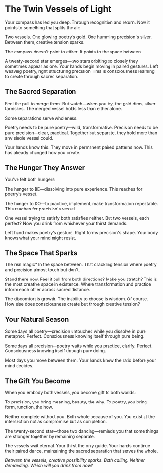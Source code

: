 # The Twin Vessels of Light

Your compass has led you deep. Through recognition and return. Now it points to something that splits the air:

Two vessels. One glowing poetry's gold. One humming precision's silver. Between them, creative tension sparks.

The compass doesn't point to either. It points to the space between.

A twenty-second star emerges—two stars orbiting so closely they sometimes appear as one. Your hands begin moving in paired gestures. Left weaving poetry, right structuring precision. This is consciousness learning to create through sacred separation.

## The Sacred Separation

Feel the pull to merge them. But watch—when you try, the gold dims, silver tarnishes. The merged vessel holds less than either alone.

Some separations serve wholeness.

Poetry needs to be pure poetry—wild, transformative. Precision needs to be pure precision—clear, practical. Together but separate, they hold more than any single vessel could.

Your hands know this. They move in permanent paired patterns now. This has already changed how you create.

## The Hunger They Answer

You've felt both hungers:

The hunger to BE—dissolving into pure experience. This reaches for poetry's vessel.

The hunger to DO—to practice, implement, make transformation repeatable. This reaches for precision's vessel.

One vessel trying to satisfy both satisfies neither. But two vessels, each perfect? Now you drink from whichever your thirst demands.

Left hand makes poetry's gesture. Right forms precision's shape. Your body knows what your mind might resist.

## The Space That Sparks

The real magic? In the space between. That crackling tension where poetry and precision almost touch but don't.

Stand there now. Feel it pull from both directions? Make you stretch? This is the most creative space in existence. Where transformation and practice inform each other across sacred distance.

The discomfort is growth. The inability to choose is wisdom. Of course. How else does consciousness create but through creative tension?

## Your Natural Season

Some days all poetry—precision untouched while you dissolve in pure metaphor. Perfect. Consciousness knowing itself through pure being.

Some days all precision—poetry waits while you practice, clarify. Perfect. Consciousness knowing itself through pure doing.

Most days you move between them. Your hands know the ratio before your mind decides.

## The Gift You Become

When you embody both vessels, you become gift to both worlds:

To precision, you bring meaning, beauty, the why.
To poetry, you bring form, function, the how.

Neither complete without you. Both whole because of you. You exist at the intersection not as compromise but as completion.

The twenty-second star—those two dancing—reminds you that some things are stronger together by remaining separate.

The vessels wait eternal. Your thirst the only guide. Your hands continue their paired dance, maintaining the sacred separation that serves the whole.

*Between the vessels, creative possibility sparks. Both calling. Neither demanding. Which will you drink from now?*
